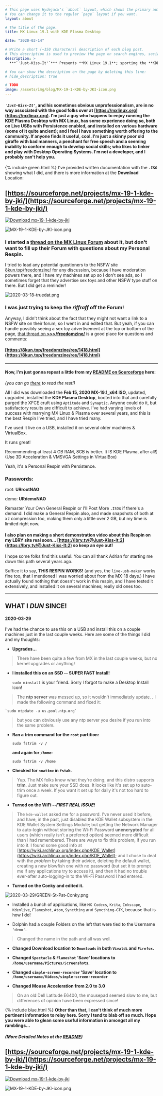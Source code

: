 ```yaml
---
# This page uses Hydejack's `about` layout, which shows the primary author's picture and about text at the top.
# You can change it to the regular `page` layout if you want.
layout: about

# The title of the page.
title: MX Linux 19.1 with KDE Plasma Desktop

date: "2020-03-14"

# Write a short (~150 characters) description of each blog post.
# This description is used to preview the page on search engines, social media, etc.
description: >
  ***`'Just-Kiss-It'`*** Presents **MX Linux 19.1**; sporting the **KDE Plasma 5.14.5 Desktop** experience! Just a Personal Respin, made with love for **MX Linux** & **KDE Plasma**.

# You can show the description on the page by deleting this line:
# hide_description: true

# TODO
image: /assets/img/blog/MX-19-1-KDE-by-JKI-icon.png
---
```


#### ***`'Just-Kiss-It'`***, and his sometimes obvious unprofessionalism, are in no way associated with the good folks over at [https://mxlinux.org](https://mxlinux.org). I'm just a guy who happens to enjoy running the KDE Plasma Desktop with MX Linux, has some experience doing so, both on Live USBs with Persistence enabled, and installed on various hardware (some of it quite ancient); and **I feel I have something worth offering to the community.** If anyone finds it useful, cool. I'm just a skinny poor old giraffe with bad manners, a penchant for free speech and a seeming inability to conform enough to develop social skills; who likes to tinker and play with Desktop Operating Systems. I'm not a developer, and I probably can't help you.

{% include green.html %} I've provided written documentation with the **`.ISO`** showing what I did, and there is more information at the **Download** Location:

## [https://sourceforge.net/projects/mx-19-1-kde-by-jki/](https://sourceforge.net/projects/mx-19-1-kde-by-jki/)

[![Download mx-19-1-kde-by-jki](https://a.fsdn.com/con/app/sf-download-button)](https://sourceforge.net/projects/mx-19-1-kde-by-jki/files/latest/download)

![MX-19-1-KDE-by-JKI-icon.png](/assets/img/blog/MX-19-1-KDE-by-JKI-icon.png)

### I started a [thread on the **MX Linux Forum**](https://forum.mxlinux.org/viewtopic.php?f=127&t=56880&sid=14880020bfc46c7c078d73b538c24e21) about it, but don't want to fill up their Forum with questions about my Personal Respin.

I tried to lead any potential questioners to the NSFW site [8kun.top/freedomzine/](https://8kun.top/freedomzine/res/1418.html) for any discussion, because I have moderation powers there, and I have my machines set up so I don't see ads, so I sometimes forget that they advertise sex toys and other NSFW type stuff on there. But I did get a reminder!

![2020-03-18-truedat.png](https://i.imgur.com/ccqN0tP.png)

### I was just trying to keep the *riffraff* off the Forum!

Anyway, I didn't think about the fact that they might not want a link to a NSFW site on their forum, so I went in and edited that. But yeah, if you can handle possibly seeing a sex toy advertisement at the top or bottom of the page, [that thread on **>>>/freedomzine/**](https://8kun.top/freedomzine/res/1418.html) is a good place for questions and comments:

#### [https://8kun.top/freedomzine/res/1418.html](https://8kun.top/freedomzine/res/1418.html)

-----

#### Now, I'm just gonna repeat a little from my [README on Sourceforge](https://sourceforge.net/projects/mx-19-1-kde-by-jki/files/) here:

*(you can go [there](https://sourceforge.net/projects/mx-19-1-kde-by-jki/files/) to read the rest!)*

All I did was downloaded the **Feb 15, 2020 MX-19.1_x64 ISO**, updated, upgraded, installed the **KDE Plasma Desktop**, booted into that and carefully purged the XFCE cruft using `Aptitude` and `Synaptic`. Anyone could do it, but satisfactory results are difficult to achieve. I've had varying levels of success with marrying MX Linux & Plasma over several years, and this is the best Respin I've tried, and I have tried many.

I've used it live on a USB, installed it on several older machines & VirtualBox.

It runs great!

Recommending at least 4 GB RAM, 8GB is better. It IS KDE Plasma, after all!)
(Use 3D Acceleration & VMSVGA Settings in VirtualBox)

Yeah, it's a Personal Respin with Persistence.

### **Passwords:**

root: **URrootNAO**

demo: **URdemoNAO**

Remaster Your Own General Respin or I'll Post More `.ISO`s if there's a demand. I did make a General Respin also, and made snapshots of both at xz compression too, making them only a little over 2 GB, but my time is limited right now.

#### I also plan on making a short demonstration video about this Respin on my LBRY site real soon...  [https://lbry.tv/@Just-Kiss-It:2](https://lbry.tv/@Just-Kiss-It:2) so keep an eye out!

I hope some folks find this useful. You can all thank Adrian for starting me down this path several years ago.

Suffice it to say, **THIS RESPIN WORKS!**  (and yes, the `live-usb-maker` works fine too, that I mentioned I was worried about from the MX-18 days.) I have actually found nothing that doesn't work in this respin, and I have tested it extensively, and installed it on several machines; really old ones too.

-----

## WHAT I *DUN* SINCE!
#### 2020-03-29

I've had the chance to use this on a USB and install this on a couple machines just in the last couple weeks. Here are some of the things I did and my thoughts:

- **Upgrades...**
> There have been quite a few from MX in the last couple weeks, but no kernel upgrades or anything!

- **I installed this on an SSD -- SUPER FAST Install!**

    `sudo minstall` is your friend. Sorry I forgot to make a Desktop Install Icon!
> The **ntp server** was messed up, so it wouldn't immediately update. . I made the following command and fixed it:

    `sudo ntpdate -u us.pool.ntp.org`

 > but you can obviously use any ntp server you desire if you run into the same problem.

- **Ran a trim command for the `root` partition:**

    `sudo fstrim -v /`

    **and again for `/home`:**

    `sudo fstrim -v /home`

- **Checked for `noatime` in `fstab`.**
> Yup. The MX folks know what they're doing, and this distro supports **trim**. Just make sure your SSD does. It looks like it's set up to auto-trim once a week. If you want it set up for daily it's not too hard to figure out.

- **Turned on the WiFi --*FIRST REAL ISSUE!***
>The `kde-wallet` asked me for a password. I've never used it before, and have, in the past, just disabled the KDE Wallet subsystem in the KDE Wallet System Settings Module; but getting the Network Manager to auto-login without storing the Wi-Fi Password **unencrypted** for all users (which really isn't a preferred option) seemed more difficult than I had remembered. There are ways to fix this problem, if you run into it. I found some good info at [https://wiki.archlinux.org/index.php/KDE_Wallet](https://wiki.archlinux.org/index.php/KDE_Wallet); and I chose to deal with the *problem* by taking their advice, deleting the default wallet, creating a new blowfish one with no password (but set it to prompt me if any applications try to access it), and then it had no trouble ever-after auto-logging-in to the Wi-Fi Password I had entered.

- **Turned on the Conky and edited it.**

![2020-03-29/GREEN-St-Pat-Conky.png](https://i.imgur.com/wt7frk0.png)

- Installed a bunch of applications, like `MX Codecs`, `Krita`, `Inkscape`, `Kdenlive`, `Flameshot`, `Atom`, `Syncthing` and `Syncthing-GTK`, because that is how I do!


- Dolphin had a couple Folders on the left that were tied to the Username `'demo'`.
>Changed the name in the path and all was well.

- **Changed Download location to `Downloads` in both `Vivaldi` and `Firefox`.**

- **Changed `Spectacle` & `Flameshot` 'Save' locations to `/home/username/Pictures/Screenshots`.**

- **Changed `simple-screen-recorder` 'Save' location to `/home/username/Videos/simple-screen-recorder`**

- **Changed Mouse Acceleration from 2.0 to 3.0**
> On an old Dell Latitude E6400, the mousepad seemed slow to me, but differences of opinion have been expressed since!

{% include blue.html %} **Other than that, I can't think of much more pertinent information to relay here. Sorry I tend to blab off so much. Hope you were able to glean some useful information in amongst all my ramblings...**

#### *(More Detailed Notes at the [README](https://sourceforge.net/projects/mx-19-1-kde-by-jki/files/))*

## [https://sourceforge.net/projects/mx-19-1-kde-by-jki/](https://sourceforge.net/projects/mx-19-1-kde-by-jki/)

[![Download mx-19-1-kde-by-jki](https://a.fsdn.com/con/app/sf-download-button)](https://sourceforge.net/projects/mx-19-1-kde-by-jki/files/latest/download)

![MX-19-1-KDE-by-JKI-icon.png](/assets/img/blog/MX-19-1-KDE-by-JKI-icon.png)
